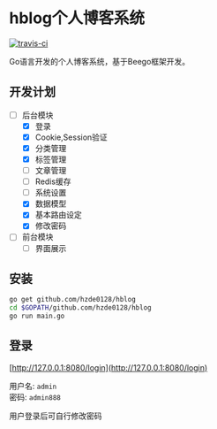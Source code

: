 # hblog个人博客系统

[![travis-ci](https://travis-ci.com/hzde0128/hblog.svg?branch=master)](https://travis-ci.com/github/hzde0128/hblog)

Go语言开发的个人博客系统，基于Beego框架开发。

## 开发计划

- [ ] 后台模块
  - [x] 登录
  - [x] Cookie,Session验证
  - [x] 分类管理
  - [x] 标签管理
  - [ ] 文章管理
  - [ ] Redis缓存
  - [ ] 系统设置
  - [x] 数据模型
  - [x] 基本路由设定
  - [x] 修改密码

- [ ] 前台模块
  - [ ] 界面展示

## 安装

```bash
go get github.com/hzde0128/hblog
cd $GOPATH/github.com/hzde0128/hblog
go run main.go
```

## 登录

[http://127.0.0.1:8080/login](http://127.0.0.1:8080/login)

用户名: `admin`  
密码: `admin888`

用户登录后可自行修改密码
